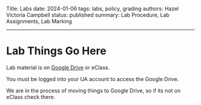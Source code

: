 Title: Labs
date: 2024-01-06
tags: labs, policy, grading
authors: Hazel Victoria Campbell
status: published
summary: Lab Procedure, Lab Assignments, Lab Marking

----

# Lab Things Go Here

Lab material is on [Google Drive](https://drive.google.com/drive/folders/1bFzss045P-FRPCSXZpzdlLyLCHm29f4y?usp=drive_link) or eClass.

You must be logged into your UA account to access the Google Drive.

We are in the process of moving things to Google Drive, so if its not on eClass check there.